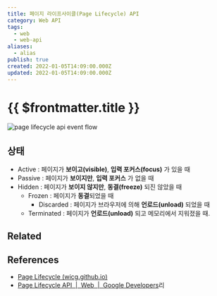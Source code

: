 ```yaml
---
title: 페이지 라이프사이클(Page Lifecycle) API
category: Web API
tags:
  - web
  - web-api
aliases:
  - alias
publish: true
created: 2022-01-05T14:09:00.000Z
updated: 2022-01-05T14:09:00.000Z
---
```


# {{ $frontmatter.title }}

![page lifecycle api event flow](https://developers.google.com/web/updates/images/2018/07/page-lifecycle-api-state-event-flow.png)

## 상태

- Active : 페이지가 **보이고(visible)**, **입력 포커스(focus)** 가 있을 때
- Passive : 페이지가 **보이지만**, **입력 포커스** 가 없을 때
- Hidden : 페이지가 **보이지 않지만**, **동결(freeze)** 되진 않았을 때
  - Frozen : 페이지가 **동결**되었을 때
    - Discarded : 페이지가 브라우저에 의해 **언로드(unload)** 되었을 때
  - Terminated : 페이지가 **언로드(unload)** 되고 메모리에서 지워졌을 때.

## Related

## References

- [Page Lifecycle (wicg.github.io)](https://wicg.github.io/page-lifecycle/)
- [Page Lifecycle API  |  Web  |  Google Developers](https://developers.google.com/web/updates/2018/07/page-lifecycle-api)리
